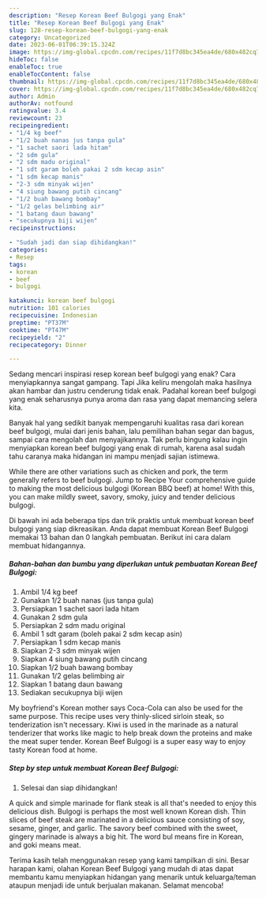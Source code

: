 ```yaml
---
description: "Resep Korean Beef Bulgogi yang Enak"
title: "Resep Korean Beef Bulgogi yang Enak"
slug: 128-resep-korean-beef-bulgogi-yang-enak
category: Uncategorized
date: 2023-06-01T06:39:15.324Z
image: https://img-global.cpcdn.com/recipes/11f7d8bc345ea4de/680x482cq70/korean-beef-bulgogi-foto-resep-utama.jpg
hideToc: false
enableToc: true
enableTocContent: false
thumbnail: https://img-global.cpcdn.com/recipes/11f7d8bc345ea4de/680x482cq70/korean-beef-bulgogi-foto-resep-utama.jpg
cover: https://img-global.cpcdn.com/recipes/11f7d8bc345ea4de/680x482cq70/korean-beef-bulgogi-foto-resep-utama.jpg
author: Admin
authorAv: notfound
ratingvalue: 3.4
reviewcount: 23
recipeingredient:
- "1/4 kg beef"
- "1/2 buah nanas jus tanpa gula"
- "1 sachet saori lada hitam"
- "2 sdm gula"
- "2 sdm madu original"
- "1 sdt garam boleh pakai 2 sdm kecap asin"
- "1 sdm kecap manis"
- "2-3 sdm minyak wijen"
- "4 siung bawang putih cincang"
- "1/2 buah bawang bombay"
- "1/2 gelas belimbing air"
- "1 batang daun bawang"
- "secukupnya biji wijen"
recipeinstructions:

- "Sudah jadi dan siap dihidangkan!"
categories:
- Resep
tags:
- korean
- beef
- bulgogi

katakunci: korean beef bulgogi 
nutrition: 101 calories
recipecuisine: Indonesian
preptime: "PT37M"
cooktime: "PT47M"
recipeyield: "2"
recipecategory: Dinner

---
```



Sedang mencari inspirasi resep korean beef bulgogi yang enak? Cara menyiapkannya sangat gampang. Tapi Jika keliru mengolah maka hasilnya akan hambar dan justru cenderung tidak enak. Padahal korean beef bulgogi yang enak seharusnya punya aroma dan rasa yang dapat memancing selera kita.


Banyak hal yang sedikit banyak mempengaruhi kualitas rasa dari korean beef bulgogi, mulai dari jenis bahan, lalu pemilihan bahan segar dan bagus, sampai cara mengolah dan menyajikannya. Tak perlu bingung kalau ingin menyiapkan korean beef bulgogi yang enak di rumah, karena asal sudah tahu caranya maka hidangan ini mampu menjadi sajian istimewa.

While there are other variations such as chicken and pork, the term generally refers to beef bulgogi. Jump to Recipe Your comprehensive guide to making the most delicious bulgogi (Korean BBQ beef) at home! With this, you can make mildly sweet, savory, smoky, juicy and tender delicious bulgogi.


Di bawah ini ada beberapa tips dan trik praktis untuk membuat korean beef bulgogi yang siap dikreasikan. Anda dapat membuat Korean Beef Bulgogi memakai 13 bahan dan 0 langkah pembuatan. Berikut ini cara dalam membuat hidangannya.

<!--inarticleads1-->

##### Bahan-bahan dan bumbu yang diperlukan untuk pembuatan Korean Beef Bulgogi:

1. Ambil 1/4 kg beef
1. Gunakan 1/2 buah nanas (jus tanpa gula)
1. Persiapkan 1 sachet saori lada hitam
1. Gunakan 2 sdm gula
1. Persiapkan 2 sdm madu original
1. Ambil 1 sdt garam (boleh pakai 2 sdm kecap asin)
1. Persiapkan 1 sdm kecap manis
1. Siapkan 2-3 sdm minyak wijen
1. Siapkan 4 siung bawang putih cincang
1. Siapkan 1/2 buah bawang bombay
1. Gunakan 1/2 gelas belimbing air
1. Siapkan 1 batang daun bawang
1. Sediakan secukupnya biji wijen


My boyfriend&#39;s Korean mother says Coca-Cola can also be used for the same purpose. This recipe uses very thinly-sliced sirloin steak, so tenderization isn&#39;t necessary. Kiwi is used in the marinade as a natural tenderizer that works like magic to help break down the proteins and make the meat super tender. Korean Beef Bulgogi is a super easy way to enjoy tasty Korean food at home. 

<!--inarticleads2-->

##### Step by step untuk membuat Korean Beef Bulgogi:


1. Selesai dan siap dihidangkan!

A quick and simple marinade for flank steak is all that&#39;s needed to enjoy this delicious dish. Bulgogi is perhaps the most well known Korean dish. Thin slices of beef steak are marinated in a delicious sauce consisting of soy, sesame, ginger, and garlic. The savory beef combined with the sweet, gingery marinade is always a big hit. The word bul means fire in Korean, and goki means meat. 

Terima kasih telah menggunakan resep yang kami tampilkan di sini. Besar harapan kami, olahan Korean Beef Bulgogi yang mudah di atas dapat membantu kamu menyiapkan hidangan yang menarik untuk keluarga/teman ataupun menjadi ide untuk berjualan makanan. Selamat mencoba!

